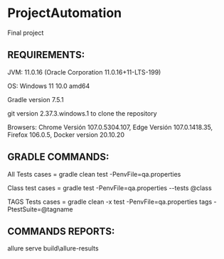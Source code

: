 # ProjectAutomation
Final project 

## REQUIREMENTS:

JVM: 11.0.16 (Oracle Corporation 11.0.16+11-LTS-199)

OS: Windows 11 10.0 amd64

Gradle version 7.5.1

git version 2.37.3.windows.1 to clone the repository

Browsers: Chrome Versión 107.0.5304.107, Edge Versión 107.0.1418.35, Firefox 106.0.5, Docker version 20.10.20


## GRADLE COMMANDS:

All Tests cases = gradle clean test -PenvFile=qa.properties

Class test cases = gradle test -PenvFile=qa.properties --tests @class

TAGS Tests cases = gradle clean -x test -PenvFile=qa.properties tags -PtestSuite=@tagname


## COMMANDS REPORTS: 

allure serve build\allure-results

